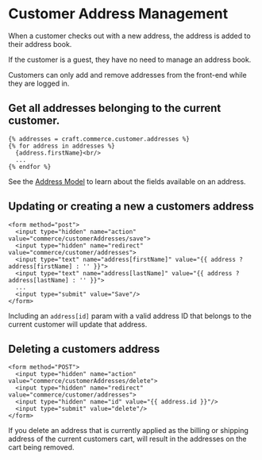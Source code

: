 # Customer Address Management
When a customer checks out with a new address, the address is added to their address book.

If the customer is a guest, they have no need to manage an address book.

Customers can only add and remove addresses from the front-end while they are logged in.

## Get all addresses belonging to the current customer.

```twig
{% addresses = craft.commerce.customer.addresses %}
{% for address in addresses %}
  {address.firstName}<br/>
  ...
{% endfor %}
```

See the [Address Model](address-model.md) to learn about the fields available on an address.

## Updating or creating a new a customers address

```twig
<form method="post">
  <input type="hidden" name="action" value="commerce/customerAddresses/save">
  <input type="hidden" name="redirect" value="commerce/customer/addresses">
  <input type="text" name="address[firstName]" value="{{ address ? address[firstName] : '' }}">
  <input type="text" name="address[lastName]" value="{{ address ? address[lastName] : '' }}">
  ...
  <input type="submit" value="Save"/>
</form>
```

Including an `address[id]` param with a valid address ID that belongs to the current customer will update that address.

## Deleting a customers address

```twig
<form method="POST">
  <input type="hidden" name="action" value="commerce/customerAddresses/delete">
  <input type="hidden" name="redirect" value="commerce/customer/addresses">
  <input type="hidden" name="id" value="{{ address.id }}"/>
  <input type="submit" value="delete"/>
</form>
```

If you delete an address that is currently applied as the billing or shipping address of the current customers cart, will result in the addresses on the cart being removed.
